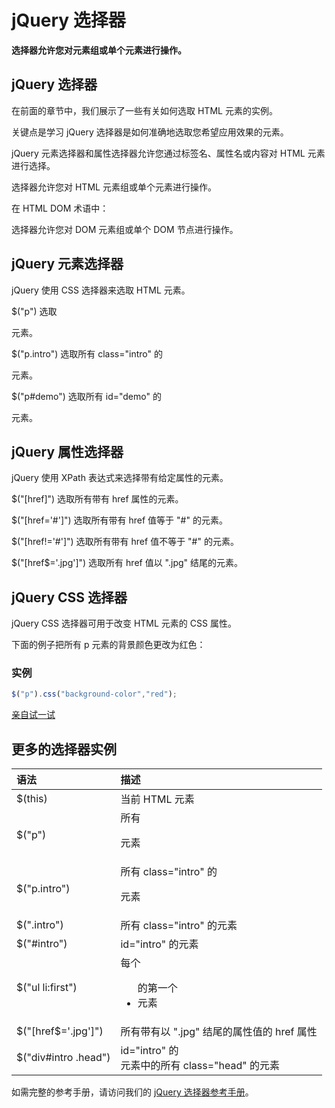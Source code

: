 # jQuery 选择器



**选择器允许您对元素组或单个元素进行操作。**

## jQuery 选择器

在前面的章节中，我们展示了一些有关如何选取 HTML 元素的实例。

关键点是学习 jQuery 选择器是如何准确地选取您希望应用效果的元素。

jQuery 元素选择器和属性选择器允许您通过标签名、属性名或内容对 HTML 元素进行选择。

选择器允许您对 HTML 元素组或单个元素进行操作。

在 HTML DOM 术语中：

选择器允许您对 DOM 元素组或单个 DOM 节点进行操作。

## jQuery 元素选择器

jQuery 使用 CSS 选择器来选取 HTML 元素。

$("p") 选取 <p> 元素。

$("p.intro") 选取所有 class="intro" 的 <p> 元素。

$("p#demo") 选取所有 id="demo" 的 <p> 元素。

## jQuery 属性选择器

jQuery 使用 XPath 表达式来选择带有给定属性的元素。

$("[href]") 选取所有带有 href 属性的元素。

$("[href='#']") 选取所有带有 href 值等于 "#" 的元素。

$("[href!='#']") 选取所有带有 href 值不等于 "#" 的元素。

$("[href$='.jpg']") 选取所有 href 值以 ".jpg" 结尾的元素。

## jQuery CSS 选择器

jQuery CSS 选择器可用于改变 HTML 元素的 CSS 属性。

下面的例子把所有 p 元素的背景颜色更改为红色：

### 实例

```js
$("p").css("background-color","red");
```

[亲自试一试](https://www.w3school.com.cn/tiy/t.asp?f=jquery_css_change_p)

## 更多的选择器实例

| 语法                 | 描述                                                 |
| :------------------- | :--------------------------------------------------- |
| $(this)              | 当前 HTML 元素                                       |
| $("p")               | 所有 <p> 元素                                        |
| $("p.intro")         | 所有 class="intro" 的 <p> 元素                       |
| $(".intro")          | 所有 class="intro" 的元素                            |
| $("#intro")          | id="intro" 的元素                                    |
| $("ul li:first")     | 每个 <ul> 的第一个 <li> 元素                         |
| $("[href$='.jpg']")  | 所有带有以 ".jpg" 结尾的属性值的 href 属性           |
| $("div#intro .head") | id="intro" 的 <div> 元素中的所有 class="head" 的元素 |

如需完整的参考手册，请访问我们的 [jQuery 选择器参考手册](https://www.w3school.com.cn/jquery/jquery_ref_selectors.asp)。